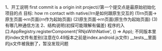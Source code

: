 1、开工说明
    first commit is a origin init project//第一个提交点是最原始初始化项目的点
    目标:
        how rn contact with native//rn是如何跟原生交互的
            (1)rn页面->原生页面->rn页面(rn作为起始页面)
            (2)原生页面->rn页面(原生作为起始页面)
            (3)有哪几种通信方法
2、结构说明(初探可能理解有偏差)
    程序的入口:AppRegistry.registerComponent('RNjsWithNative', () => App);
    不同版本里的index文件有差别(注意在0.49版本之前是index.android.js文件)
    __tests__里面的js文件被我删了，暂没发现问题